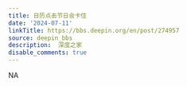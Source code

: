 ```yaml
---
title: 日历点击节日会卡住
date: '2024-07-11'
linkTitle: https://bbs.deepin.org/en/post/274957
source: deepin_bbs
description:  深度之家 
disable_comments: true
---
```

NA
